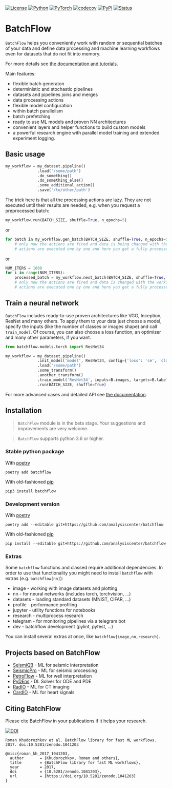 [![License](https://img.shields.io/github/license/analysiscenter/batchflow.svg)](https://www.apache.org/licenses/LICENSE-2.0)
[![Python](https://img.shields.io/badge/python-3.8-blue.svg)](https://python.org)
[![PyTorch](https://img.shields.io/badge/PyTorch-2.0-orange.svg)](https://pytorch.org)
[![codecov](https://codecov.io/gh/analysiscenter/batchflow/branch/master/graph/badge.svg)](https://codecov.io/gh/analysiscenter/batchflow)
[![PyPI](https://badge.fury.io/py/batchflow.svg)](https://badge.fury.io/py/batchflow)
[![Status](https://github.com/analysiscenter/batchflow/workflows/status/badge.svg)](https://github.com/analysiscenter/batchflow/actions?query=workflow%3Astatus)


# BatchFlow

`BatchFlow` helps you conveniently work with random or sequential batches of your data
and define data processing and machine learning workflows even for datasets that do not fit into memory.

For more details see [the documentation and tutorials](https://analysiscenter.github.io/batchflow/).

Main features:
- flexible batch generaton
- deterministic and stochastic pipelines
- datasets and pipelines joins and merges
- data processing actions
- flexible model configuration
- within batch parallelism
- batch prefetching
- ready to use ML models and proven NN architectures
- convenient layers and helper functions to build custom models
- a powerful research engine with parallel model training and extended experiment logging.

## Basic usage

```python
my_workflow = my_dataset.pipeline()
              .load('/some/path')
              .do_something()
              .do_something_else()
              .some_additional_action()
              .save('/to/other/path')
```
The trick here is that all the processing actions are lazy. They are not executed until their results are needed, e.g. when you request a preprocessed batch:
```python
my_workflow.run(BATCH_SIZE, shuffle=True, n_epochs=5)
```
or
```python
for batch in my_workflow.gen_batch(BATCH_SIZE, shuffle=True, n_epochs=5):
    # only now the actions are fired and data is being changed with the workflow defined earlier
    # actions are executed one by one and here you get a fully processed batch
```
or
```python
NUM_ITERS = 1000
for i in range(NUM_ITERS):
    processed_batch = my_workflow.next_batch(BATCH_SIZE, shuffle=True, n_epochs=None)
    # only now the actions are fired and data is changed with the workflow defined earlier
    # actions are executed one by one and here you get a fully processed batch
```


## Train a neural network
`BatchFlow` includes ready-to-use proven architectures like VGG, Inception, ResNet and many others.
To apply them to your data just choose a model, specify the inputs (like the number of classes or images shape)
and call `train_model`. Of course, you can also choose a loss function, an optimizer and many other parameters, if you want.
```python
from batchflow.models.torch import ResNet34

my_workflow = my_dataset.pipeline()
              .init_model('model', ResNet34, config={'loss': 'ce', 'classes': 10})
              .load('/some/path')
              .some_transform()
              .another_transform()
              .train_model('ResNet34', inputs=B.images, targets=B.labels)
              .run(BATCH_SIZE, shuffle=True)
```

For more advanced cases and detailed API see [the documentation](https://analysiscenter.github.io/batchflow/).


## Installation

> `BatchFlow` module is in the beta stage. Your suggestions and improvements are very welcome.

> `BatchFlow` supports python 3.6 or higher.

### Stable python package

With [poetry](https://python-poetry.org/)
```
poetry add batchflow
```

With old-fashioned [pip](https://pip.pypa.io/en/stable/)
```
pip3 install batchflow
```

### Development version

With [poetry](https://python-poetry.org/)
```
poetry add --editable git+https://github.com/analysiscenter/batchflow
```

With old-fashioned [pip](https://pip.pypa.io/en/stable/)
```
pip install --editable git+https://github.com/analysiscenter/batchflow
```

### Extras
Some `batchflow` functions and classed require additional dependencies.
In order to use that functionality you might need to install `batchflow` with extras (e.g. `batchflow[nn]`):

- image - working with image datasets and plotting
- nn - for neural networks (includes torch, torchvision, ...)
- datasets - loading standard datasets (MNIST, CIFAR, ...)
- profile - performance profiling
- jupyter - utility functions for notebooks
- research - multiprocess research
- telegram - for monitoring pipelines via a telegram bot
- dev - batchflow development (pylint, pytest, ...)

You can install several extras at once, like `batchflow[image,nn,research]`.


## Projects based on BatchFlow
- [SeismiQB](https://github.com/gazprom-neft/seismiqb) - ML for seismic interpretation
- [SeismicPro](https://github.com/gazprom-neft/SeismicPro) - ML for seismic processing
- [PetroFlow](https://github.com/gazprom-neft/petroflow) - ML for well interpretation
- [PyDEns](https://github.com/analysiscenter/pydens) - DL Solver for ODE and PDE
- [RadIO](https://github.com/analysiscenter/radio) - ML for CT imaging
- [CardIO](https://github.com/analysiscenter/cardio) - ML for heart signals


## Citing BatchFlow
Please cite BatchFlow in your publications if it helps your research.

[![DOI](https://zenodo.org/badge/DOI/10.5281/zenodo.1041203.svg)](https://doi.org/10.5281/zenodo.1041203)

```
Roman Khudorozhkov et al. BatchFlow library for fast ML workflows. 2017. doi:10.5281/zenodo.1041203
```

```
@misc{roman_kh_2017_1041203,
  author       = {Khudorozhkov, Roman and others},
  title        = {BatchFlow library for fast ML workflows},
  year         = 2017,
  doi          = {10.5281/zenodo.1041203},
  url          = {https://doi.org/10.5281/zenodo.1041203}
}
```
